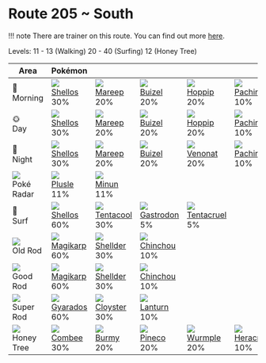 # Route 205 ~ South

!!! note
    There are trainer on this route. You can find out more [here](../../trainer_changes/route_205__south/).

Levels: 11 - 13 (Walking) 20 - 40 (Surfing) 12 (Honey Tree)

Area                           | Pokémon                          | &nbsp;                           | &nbsp;                           | &nbsp;                           | &nbsp;
---                            | ---                              | ---                              | ---                              | ---                              | ---
🌅<br>Morning                   | ![][422]<br> [Shellos]<br> 30%  | ![][179]<br> [Mareep]<br> 20%   | ![][418]<br> [Buizel]<br> 20%   | ![][187]<br> [Hoppip]<br> 20%   | ![][417]<br> [Pachirisu]<br> 10%
🌞<br>Day                       | ![][422]<br> [Shellos]<br> 30%  | ![][179]<br> [Mareep]<br> 20%   | ![][418]<br> [Buizel]<br> 20%   | ![][187]<br> [Hoppip]<br> 20%   | ![][417]<br> [Pachirisu]<br> 10%
🌙<br>Night                     | ![][422]<br> [Shellos]<br> 30%  | ![][179]<br> [Mareep]<br> 20%   | ![][418]<br> [Buizel]<br> 20%   | ![][048]<br> [Venonat]<br> 20%  | ![][417]<br> [Pachirisu]<br> 10%
![][poke-radar]<br> Poké Radar | ![][311]<br> [Plusle]<br> 11%   | ![][312]<br> [Minun]<br> 11%
🌊<br> Surf                     | ![][422]<br> [Shellos]<br> 60%  | ![][072]<br> [Tentacool]<br> 30%| ![][423]<br> [Gastrodon]<br> 5% | ![][073]<br> [Tentacruel]<br> 5%
![][old-rod]<br> Old Rod       | ![][129]<br> [Magikarp]<br> 60% | ![][090]<br> [Shellder]<br> 30% | ![][170]<br> [Chinchou]<br> 10%
![][good-rod]<br> Good Rod     | ![][129]<br> [Magikarp]<br> 60% | ![][090]<br> [Shellder]<br> 30% | ![][170]<br> [Chinchou]<br> 10%
![][super-rod]<br> Super Rod   | ![][130]<br> [Gyarados]<br> 60% | ![][091]<br> [Cloyster]<br> 30% | ![][171]<br> [Lanturn]<br> 10%
![][honey]<br> Honey Tree      | ![][415]<br> [Combee]<br> 30%   | ![][412]<br> [Burmy]<br> 20%    | ![][204]<br> [Pineco]<br> 20%   | ![][265]<br> [Wurmple]<br> 20%  | ![][214]<br> [Heracross]<br> 10%


[Venonat]: ../../pokemon_changes/048/
[Tentacool]: ../../pokemon_changes/072/
[Tentacruel]: ../../pokemon_changes/073/
[Shellder]: ../../pokemon_changes/090/
[Cloyster]: ../../pokemon_changes/091/
[Magikarp]: ../../pokemon_changes/129/
[Gyarados]: ../../pokemon_changes/130/
[Chinchou]: ../../pokemon_changes/170/
[Lanturn]: ../../pokemon_changes/171/
[Mareep]: ../../pokemon_changes/179/
[Hoppip]: ../../pokemon_changes/187/
[Pineco]: ../../pokemon_changes/204/
[Heracross]: ../../pokemon_changes/214/
[Wurmple]: ../../pokemon_changes/265/
[Plusle]: ../../pokemon_changes/311/
[Minun]: ../../pokemon_changes/312/
[Burmy]: ../../pokemon_changes/412/
[Combee]: ../../pokemon_changes/415/
[Pachirisu]: ../../pokemon_changes/417/
[Buizel]: ../../pokemon_changes/418/
[Shellos]: ../../pokemon_changes/422/
[Gastrodon]: ../../pokemon_changes/423/
[good-rod]: ../img/items/good-rod.png
[honey]: ../img/items/honey.png
[old-rod]: ../img/items/old-rod.png
[poke-radar]: ../img/items/poke-radar.png
[super-rod]: ../img/items/super-rod.png
[048]: ../img/pokemon/048.png
[072]: ../img/pokemon/072.png
[073]: ../img/pokemon/073.png
[090]: ../img/pokemon/090.png
[091]: ../img/pokemon/091.png
[129]: ../img/pokemon/129.png
[130]: ../img/pokemon/130.png
[170]: ../img/pokemon/170.png
[171]: ../img/pokemon/171.png
[179]: ../img/pokemon/179.png
[187]: ../img/pokemon/187.png
[204]: ../img/pokemon/204.png
[214]: ../img/pokemon/214.png
[265]: ../img/pokemon/265.png
[311]: ../img/pokemon/311.png
[312]: ../img/pokemon/312.png
[412]: ../img/pokemon/412.png
[415]: ../img/pokemon/415.png
[417]: ../img/pokemon/417.png
[418]: ../img/pokemon/418.png
[422]: ../img/pokemon/422.png
[423]: ../img/pokemon/423.png
